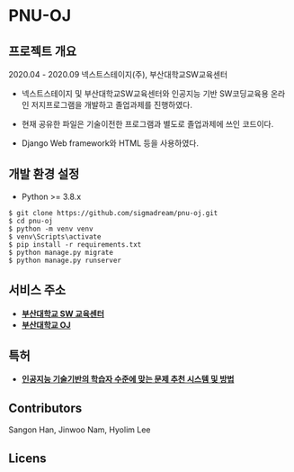 # PNU-OJ

## 프로젝트 개요
2020.04 - 2020.09
넥스트스테이지(주), 부산대학교SW교육센터
- 넥스트스테이지 및 부산대학교SW교육센터와 인공지능 기반 SW코딩교육용 온라인 저지프로그램을 개발하고 졸업과제를 진행하였다.

- 현재 공유한 파일은 기술이전한 프로그램과 별도로 졸업과제에 쓰인 코드이다.
- Django Web framework와 HTML 등을 사용하였다.

## 개발 환경 설정

* Python >= 3.8.x

```
$ git clone https://github.com/sigmadream/pnu-oj.git 
$ cd pnu-oj
$ python -m venv venv
$ venv\Scripts\activate
$ pip install -r requirements.txt
$ python manage.py migrate
$ python manage.py runserver
```
## 서비스 주소
* [**부산대학교 SW 교육센터**](https://swedu.pusan.ac.kr/swedu/index.do)
* [**부산대학교 OJ**](http://oj.pusan.ac.kr/)

## 특허
* [**인공지능 기술기반의 학습자 수준에 맞는 문제 추천 시스템 및 방법**](http://kpat.kipris.or.kr/kpat/biblioa.do?method=biblioFrame)

## Contributors
Sangon Han, Jinwoo Nam, Hyolim Lee

## Licens
